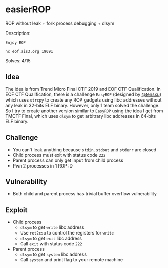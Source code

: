 # easierROP

ROP without leak + fork process debugging + dlsym

Description:

```
Enjoy ROP

nc eof.ais3.org 19091
```

Solves: 4/15

## Idea

The idea is from Trend Micro Final CTF 2019 and EOF CTF Qualification. In EOF CTF Qualification, there is a challenge `EasyROP` (designed by [@tensxu](https://twitter.com/tensxu)) which uses `strcpy` to create any ROP gadgets using libc addresses without any leak in 32-bits ELF binary. However, only 1 team solved the challenge. So I try to create another version similar to `EasyROP` using the idea I get from TMCTF Final, which uses `dlsym` to get arbitrary libc addresses in 64-bits ELF binary.

## Challenge
* You can't leak anything because `stdin`, `stdout` and `stderr` are closed
* Child process must exit with status code `222`
* Parent process can only get input from child process
* Pwn 2 processes in 1 ROP :D

## Vulnerability
* Both child and parent process has trivial buffer overflow vulnerability

## Exploit
* Child process
    * `dlsym` to get `write` libc address
    * Use `ret2csu` to control the registers for `write`
    * `dlsym` to get `exit` libc address
    * Call `exit` with status code `222`
* Parent process
    * `dlsym` to get `system` libc address
    * Call `system` and print flag to your remote machine


